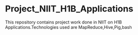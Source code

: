 # Project_NIIT_H1B_Applications
This repository contains project work done in NIIT on H1B Applications.Technologies used are MapReduce,Hive,Pig,bash
